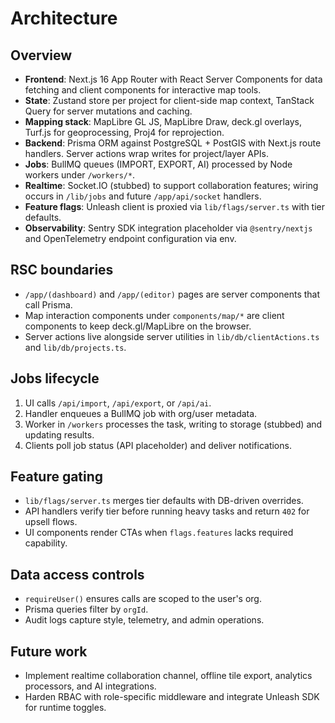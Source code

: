 # Architecture

## Overview
- **Frontend**: Next.js 16 App Router with React Server Components for data fetching and client components for interactive map tools.
- **State**: Zustand store per project for client-side map context, TanStack Query for server mutations and caching.
- **Mapping stack**: MapLibre GL JS, MapLibre Draw, deck.gl overlays, Turf.js for geoprocessing, Proj4 for reprojection.
- **Backend**: Prisma ORM against PostgreSQL + PostGIS with Next.js route handlers. Server actions wrap writes for project/layer APIs.
- **Jobs**: BullMQ queues (IMPORT, EXPORT, AI) processed by Node workers under `/workers/*`.
- **Realtime**: Socket.IO (stubbed) to support collaboration features; wiring occurs in `/lib/jobs` and future `/app/api/socket` handlers.
- **Feature flags**: Unleash client is proxied via `lib/flags/server.ts` with tier defaults.
- **Observability**: Sentry SDK integration placeholder via `@sentry/nextjs` and OpenTelemetry endpoint configuration via env.

## RSC boundaries
- `/app/(dashboard)` and `/app/(editor)` pages are server components that call Prisma.
- Map interaction components under `components/map/*` are client components to keep deck.gl/MapLibre on the browser.
- Server actions live alongside server utilities in `lib/db/clientActions.ts` and `lib/db/projects.ts`.

## Jobs lifecycle
1. UI calls `/api/import`, `/api/export`, or `/api/ai`.
2. Handler enqueues a BullMQ job with org/user metadata.
3. Worker in `/workers` processes the task, writing to storage (stubbed) and updating results.
4. Clients poll job status (API placeholder) and deliver notifications.

## Feature gating
- `lib/flags/server.ts` merges tier defaults with DB-driven overrides.
- API handlers verify tier before running heavy tasks and return `402` for upsell flows.
- UI components render CTAs when `flags.features` lacks required capability.

## Data access controls
- `requireUser()` ensures calls are scoped to the user's org.
- Prisma queries filter by `orgId`.
- Audit logs capture style, telemetry, and admin operations.

## Future work
- Implement realtime collaboration channel, offline tile export, analytics processors, and AI integrations.
- Harden RBAC with role-specific middleware and integrate Unleash SDK for runtime toggles.

